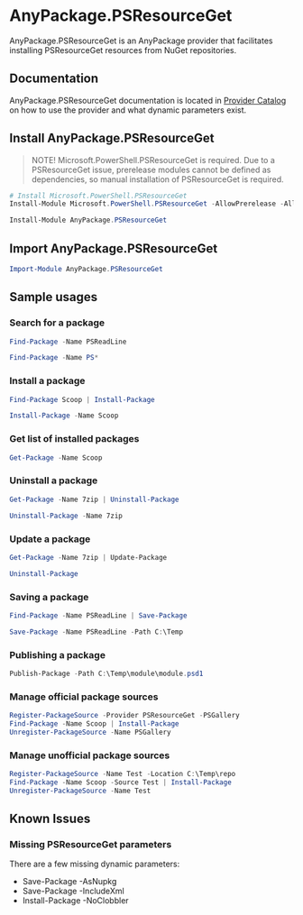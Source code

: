 # AnyPackage.PSResourceGet

AnyPackage.PSResourceGet is an AnyPackage provider that facilitates installing PSResourceGet resources from NuGet repositories.

## Documentation

AnyPackage.PSResourceGet documentation is located in [Provider Catalog](https://www.anypackage.dev/docs/provider-catalog/psresourceget/about_PSResourceGet_Provider) on how to use the provider and what dynamic parameters exist.

## Install AnyPackage.PSResourceGet

> NOTE! Microsoft.PowerShell.PSResourceGet is required.
Due to a PSResourceGet issue, prerelease modules cannot be defined as dependencies, so manual installation of PSResourceGet is required.

```PowerShell
# Install Microsoft.PowerShell.PSResourceGet
Install-Module Microsoft.PowerShell.PSResourceGet -AllowPrerelease -AllowClobber -Force

Install-Module AnyPackage.PSResourceGet
```

## Import AnyPackage.PSResourceGet

```PowerShell
Import-Module AnyPackage.PSResourceGet
```

## Sample usages

### Search for a package

```PowerShell
Find-Package -Name PSReadLine

Find-Package -Name PS*
```

### Install a package

```PowerShell
Find-Package Scoop | Install-Package

Install-Package -Name Scoop
```

### Get list of installed packages

```PowerShell
Get-Package -Name Scoop
```

### Uninstall a package

```PowerShell
Get-Package -Name 7zip | Uninstall-Package

Uninstall-Package -Name 7zip
```

### Update a package

```PowerShell
Get-Package -Name 7zip | Update-Package

Uninstall-Package
```

### Saving a package

```PowerShell
Find-Package -Name PSReadLine | Save-Package

Save-Package -Name PSReadLine -Path C:\Temp
```

### Publishing a package

```PowerShell
Publish-Package -Path C:\Temp\module\module.psd1
```

### Manage official package sources

```PowerShell
Register-PackageSource -Provider PSResourceGet -PSGallery
Find-Package -Name Scoop | Install-Package
Unregister-PackageSource -Name PSGallery
```

### Manage unofficial package sources

```PowerShell
Register-PackageSource -Name Test -Location C:\Temp\repo
Find-Package -Name Scoop -Source Test | Install-Package
Unregister-PackageSource -Name Test
```

## Known Issues

### Missing PSResourceGet parameters

There are a few missing dynamic parameters:

* Save-Package -AsNupkg
* Save-Package -IncludeXml
* Install-Package -NoClobbler
